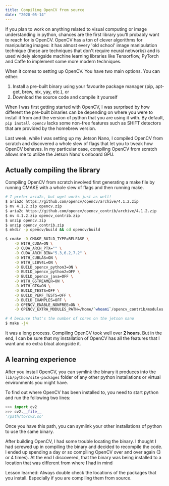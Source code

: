 ```yaml
---
title: Compiling OpenCV from source
date: "2020-05-14"
---
```


If you plan to work on anything related to visual computing or image understanding in python, chances are the first library you'll probably want to reach for is OpenCV. OpenCV has a ton of clever algorithms for manipulating images: it has almost every 'old school' image manipulation technique (these are techniques that don't require neural networks) and is used widely alongside machine learning libraries like Tensorflow, PyTorch and Caffe to implement some more modern techniques.



When it comes to setting up OpenCV. You have two main options. You can either:

1. Install a pre-built binary using your favourite package manager (pip, apt-get, brew, nix, yay, etc.), or
2. Download the source code and compile it yourself



When I was first getting started with OpenCV, I was surprised by how different the pre-built binaries can be depending on where you were to install it from and the version of python that you are using it with. By default, `pip install opencv` lacks some non-free features such as SHIFT detectors that are provided by the homebrew version.



Last week, while I was setting up my Jetson Nano, I compiled OpenCV from scratch and discovered a whole slew of flags that let you to tweak how OpenCV behaves. In my particular case, compiling OpenCV from scratch allows me to utilize the Jetson Nano's onboard GPU.



## Actually compiling the library

Compiling OpenCV from scratch involved first generating a make file by running CMAKE with a whole slew of flags and then running make.

```sh
# I prefer aria2c, but wget works just as well!
$ aria2c https://github.com/opencv/opencv/archive/4.1.2.zip
$ mv 4.1.2.zip opencv.zip
$ aria2c https://github.com/opencv/opencv_contrib/archive/4.1.2.zip
$ mv 4.1.2.zip opencv_contrib.zip
$ unzip opencv.zip
$ unzip opencv_contrib.zip
$ mkdir -p opencv/build && cd opencv/build

$ cmake -D CMAKE_BUILD_TYPE=RELEASE \
	-D WITH_CUDA=ON \
	-D CUDA_ARCH_PTX="" \
	-D CUDA_ARCH_BIN="5.3,6.2,7.2" \
	-D WITH_CUBLAS=ON \
	-D WITH_LIBV4L=ON \
	-D BUILD_opencv_python3=ON \
	-D BUILD_opencv_python2=OFF \
	-D BUILD_opencv_java=OFF \
	-D WITH_GSTREAMER=ON \
	-D WITH_GTK=ON \
	-D BUILD_TESTS=OFF \
	-D BUILD_PERF_TESTS=OFF \
	-D BUILD_EXAMPLES=OFF \
	-D OPENCV_ENABLE_NONFREE=ON \
	-D OPENCV_EXTRA_MODULES_PATH=/home/`whoami`/opencv_contrib/modules ..

# 4 because that's the number of cores on the jetson nano
$ make -j4
```



It was a long process. Compiling OpenCV took well over **2 hours**. But in the end, I can be sure that my installation of OpenCV has all the features that I want and no extra bloat alongside it.



## A learning experience



After you install OpenCV, you can symlink the binary it produces into the `lib/python/site-packages` folder of any other python installations or virtual environments you might have.



To find out where OpenCV has been installed to, you need to start python and run the following two lines:



```python
>>> import cv2
>>> cv2.__file__
'/path/to/cv2.so'
```


Once you have this path, you can symlink your other installations of python to use the same binary.



After building OpenCV, I had some trouble locating the binary. I thought I had screwed up in compiling the binary and decided to recompile the code. I ended up spending a day or so compiling OpenCV over and over again (3 or 4 times). At the end I discovered, that the binary was being installed to a location that was different from where I had in mind



Lesson learned: Always double check the locations of the packages that you install. Especially if you are compiling them from source.


